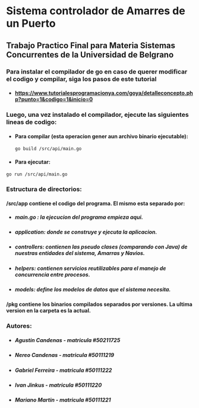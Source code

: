 # Sistema controlador de Amarres de un Puerto
## Trabajo Practico Final para Materia Sistemas Concurrentes de la Universidad de Belgrano

### Para instalar el compilador de go en caso de querer modificar el codigo y compilar, siga los pasos de este tutorial
* #### https://www.tutorialesprogramacionya.com/goya/detalleconcepto.php?punto=1&codigo=1&inicio=0

### Luego, una vez instalado el compilador, ejecute las siguientes lineas de codigo:

* #### Para compilar (esta operacion gener aun archivo binario ejecutable):

   `go build /src/api/main.go`

* #### Para ejecutar:

`go run /src/api/main.go`

### Estructura de directorios:

#### /src/app contiene el codigo del programa. El mismo esta separado por:

* ##### main.go : la ejecucion del programa empieza aqui.

* ##### application: donde se construye y ejecuta la aplicacion.

* ##### controllers: contienen las pseudo clases (comparando con Java) de nuestras entidades del sistema, Amarras y Navios.

* ##### helpers: contienen servicios reutilizables para el manejo de concurrencia entre procesos.

* ##### models: define los modelos de datos que el sistema necesita.

#### /pkg contiene los binarios compilados separados por versiones. La ultima version en la carpeta es la actual.

### Autores:

* ##### Agustin Candenas - matricula #50211725
* ##### Nereo Candenas - matricula #50111219
* ##### Gabriel Ferreira - matricula #50111222
* ##### Ivan Jinkus - matricula #50111220
* ##### Mariano Martin - matricula #50111221



